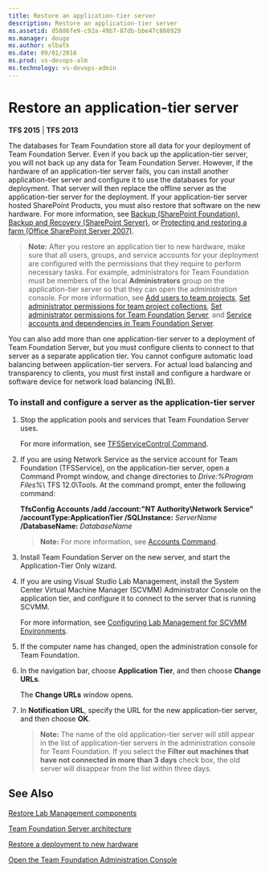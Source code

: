 ```yaml
---
title: Restore an application-tier server
description: Restore an application-tier server
ms.assetid: d5886fe9-c92a-49b7-87db-bbe47c808929
ms.manager: douge
ms.author: elbatk
ms.date: 09/01/2016
ms.prod: vs-devops-alm
ms.technology: vs-devops-admin
---
```


# Restore an application-tier server

**TFS 2015** | **TFS 2013**

The databases for Team Foundation store all data for your deployment of Team Foundation Server. Even if you back up the application-tier server, you will not back up any data for Team Foundation Server. However, if the hardware of an application-tier server fails, you can install another application-tier server and configure it to use the databases for your deployment. That server will then replace the offline server as the application-tier server for the deployment. If your application-tier server hosted SharePoint Products, you must also restore that software on the new hardware. For more information, see [Backup (SharePoint Foundation)](http://go.microsoft.com/fwlink/?LinkId=237641), [Backup and Recovery (SharePoint Server)](http://go.microsoft.com/fwlink/?LinkId=203842), or [Protecting and restoring a farm (Office SharePoint Server 2007)](http://go.microsoft.com/fwlink/?LinkId=203843).

>**Note:**
>  After you restore an application tier to new hardware, make sure that all users, groups, and service accounts for your deployment are configured with the permissions that they require to perform necessary tasks. For example, administrators for Team Foundation must be members of the local **Administrators** group on the application-tier server so that they can open the administration console. For more information, see [Add users to team projects](/vsts/security/add-users-team-project.md), [Set administrator permissions for team project collections](/tfs/add-administrator-tfs), [Set administrator permissions for Team Foundation Server](/tfs/add-administrator-tfs), and [Service accounts and dependencies in Team Foundation Server](../service-accounts-dependencies-tfs.md).

You can also add more than one application-tier server to a deployment of Team Foundation Server, but you must configure clients to connect to that server as a separate application tier. You cannot configure automatic load balancing between application-tier servers. For actual load balancing and transparency to clients, you must first install and configure a hardware or software device for network load balancing (NLB).

### To install and configure a server as the application-tier server

1.  Stop the application pools and services that Team Foundation Server uses.

    For more information, see [TFSServiceControl Command](../../ref/command-line/tfsservicecontrol-cmd.md).

2.  If you are using Network Service as the service account for Team Foundation (TFSService), on the application-tier server, open a Command Prompt window, and change directories to *Drive:%Program Files%*\\ TFS 12.0\\Tools. At the command prompt, enter the following command:

    **TfsConfig Accounts /add /account:"NT Authority\\Network Service" /accountType:ApplicationTier /SQLInstance:** *ServerName* **/DatabaseName:** *DatabaseName*

    >**Note:**
    >  For more information, see [Accounts Command](../../ref/command-line/tfsconfig-cmd.md#accounts).

3.  Install Team Foundation Server on the new server, and start the Application-Tier Only wizard.

4.  If you are using Visual Studio Lab Management, install the System Center Virtual Machine Manager (SCVMM) Administrator Console on the application tier, and configure it to connect to the server that is running SCVMM.

    For more information, see [Configuring Lab Management for SCVMM Environments](../config-lab-scvmm-envs.md).

5.  If the computer name has changed, open the administration console for Team Foundation.

6.  In the navigation bar, choose **Application Tier**, and then choose **Change URLs**.

    The **Change URLs** window opens.

7.  In **Notification URL**, specify the URL for the new application-tier server, and then choose **OK**.

    >**Note:**
    >  The name of the old application-tier server will still appear in the list of application-tier servers in the administration console for Team Foundation. If you select the **Filter out machines that have not connected in more than 3 days** check box, the old server will disappear from the list within three days.

## See Also

 [Restore Lab Management components](restore-lab-management-components.md) 

 [Team Foundation Server architecture](../../architecture/architecture.md) 

 [Restore a deployment to new hardware](tut-single-svr-home.md) 

 [Open the Team Foundation Administration Console](../../ref/command-line/open-admin-console.md) 
